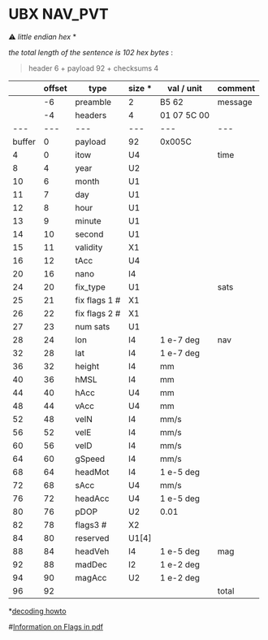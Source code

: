 # UBX NAV_PVT 
:warning: _little endian hex_ *

_the total length of the sentence is 102 hex bytes_ : 
> header 6 + payload 92 + checksums 4
  
| | offset | type | size * | val / unit | comment |
| --- |--- | --- | --- | --- | --- |
| | -6 | preamble | 2 | B5 62 | message
| | -4 | headers | 4 | 01 07 5C 00 | 
| --- |--- | --- | --- | --- | --- |
| buffer | 0 | payload | 92 | 0x005C | |
| 4 | 0|itow|U4||time
| 8 | 4|year|U2||
| 10 | 6|month|U1||
| 11 |7|day|U1||
| 12 |8|hour|U1||
| 13 |9|minute|U1||
| 14 |10|second|U1||
| 15 |11|validity|X1||
| 16 |12|tAcc|U4||
| 20 |16|nano|I4||
| 24 |20|fix_type|U1||sats
| 25 |21|fix flags 1 #|X1||
| 26 |22|fix flags 2 #|X1||
| 27 |23|num sats|U1||
| 28 |24|lon|I4|1 e-7 deg|nav
| 32 |28|lat|I4|1 e-7 deg|
| 36 |32|height|I4|mm|
| 40 |36|hMSL|I4|mm|
| 44 |40|hAcc|U4|mm|
| 48 |44|vAcc|U4|mm|
| 52 |48|velN|I4|mm/s|
| 56 |52|velE|I4|mm/s|
| 60 |56|velD|I4|mm/s|
| 64 |60|gSpeed|I4|mm/s|
| 68 |64|headMot|I4|1 e-5 deg|
| 72 |68|sAcc|U4|mm/s|
| 76 |72|headAcc|U4|1 e-5 deg|
| 80 |76|pDOP|U2|0.01|
| 82 |78|flags3 #|X2||
| 84 |80|reserved|U1[4]||
| 88 |84|headVeh|I4|1 e-5 deg|mag
| 92 |88|madDec|I2|1 e-2 deg|
| 94 |90|magAcc|U2|1 e-2 deg|
| 96 |92||||total

*[decoding howto](ubx_decoding.md) 

#[Information on Flags in pdf](u-blox_UBX_NAV_PVT_InterfaceDescription.pdf)

